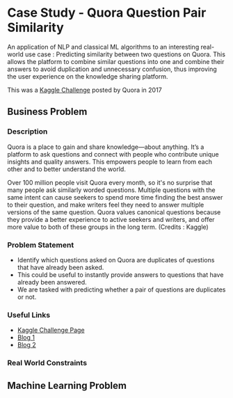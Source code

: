# Case Study - Quora Question Pair Similarity
An application of NLP and classical ML algorithms to an interesting real-world use case : Predicting similarity between two questions on Quora. This allows the platform to combine similar questions into one and combine their answers to avoid duplication and unnecessary confusion, thus improving the user experience on the knowledge sharing platform. 

This was a [Kaggle Challenge](https://www.kaggle.com/c/quora-question-pairs) posted by Quora in 2017

## Business Problem

### Description

Quora is a place to gain and share knowledge—about anything. It’s a platform to ask questions and connect with people who contribute unique insights and quality answers. This empowers people to learn from each other and to better understand the world.

Over 100 million people visit Quora every month, so it's no surprise that many people ask similarly worded questions. Multiple questions with the same intent can cause seekers to spend more time finding the best answer to their question, and make writers feel they need to answer multiple versions of the same question. Quora values canonical questions because they provide a better experience to active seekers and writers, and offer more value to both of these groups in the long term.
(Credits : Kaggle)

### Problem Statement 

- Identify which questions asked on Quora are duplicates of questions that have already been asked. 
- This could be useful to instantly provide answers to questions that have already been answered. 
- We are tasked with predicting whether a pair of questions are duplicates or not. 

### Useful Links 

* [Kaggle Challenge Page](https://www.kaggle.com/c/quora-question-pairs)
* [Blog 1](https://engineering.quora.com/Semantic-Question-Matching-with-Deep-Learning)
* [Blog 2](https://towardsdatascience.com/identifying-duplicate-questions-on-quora-top-12-on-kaggle-4c1cf93f1c30)

### Real World Constraints

## Machine Learning Problem


